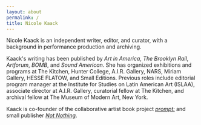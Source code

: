 ```yaml
---
layout: about
permalink: /
title: Nicole Kaack
---
```

<p>Nicole Kaack is an independent writer, editor, and curator, with a background in performance production and archiving.</p>
  
<p>Kaack's writing has been published by <i>Art in America</i>, <i>The Brooklyn Rail</i>, <i>Artforum</i>, <i>BOMB</i>, and <i>Sound American</i>. She has organized exhibitions and programs at The Kitchen, Hunter College, A.I.R. Gallery, NARS, Miriam Gallery, HESSE FLATOW, and Small Editions. Previous roles include editorial program manager at the Institute for Studies on Latin American Art (ISLAA), associate director at A.I.R. Gallery, curatorial fellow at The Kitchen, and archival fellow at The Museum of Modern Art, New York.</p> 

<p>Kaack is co-founder of the collaborative artist book project <a href="https://cargocollective.com/promptcolon" target="_blank"><i>prompt:</i></a> and small publisher <a href="http://notnothing.ooo/" target="_blank"><i>Not Nothing</i></a>.</p>
